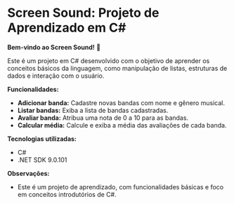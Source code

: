# Screen Sound: Projeto de Aprendizado em C#

**Bem-vindo ao Screen Sound!** 🎼 

Este é um projeto em C# desenvolvido com o objetivo de aprender os conceitos básicos da linguagem, como manipulação de listas, estruturas de dados e interação com o usuário.

**Funcionalidades:**

* **Adicionar banda:** Cadastre novas bandas com nome e gênero musical.
* **Listar bandas:** Exiba a lista de bandas cadastradas.
* **Avaliar banda:** Atribua uma nota de 0 a 10 para as bandas.
* **Calcular média:** Calcule e exiba a média das avaliações de cada banda.

**Tecnologias utilizadas:**

* C#
* .NET SDK 9.0.101

**Observações:**

* Este é um projeto de aprendizado, com funcionalidades básicas e foco em conceitos introdutórios de C#.
